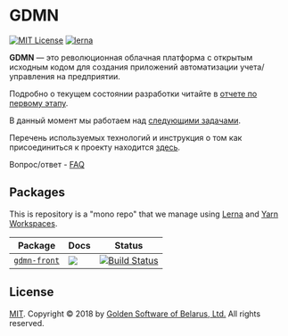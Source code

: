 # GDMN

[![MIT License][license-badge]][license-url]
[![lerna][lerna-badge]][lerna-badge-url]

__GDMN__ — это революционная облачная платформа с открытым исходным кодом для создания приложений автоматизации учета/управления на предприятии.

Подробно о текущем состоянии разработки читайте в [отчете по первому этапу](docs/REPORT/report.20180626.ru.md).

В данный момент мы работаем над [следующими задачами](docs/roadmap.ru.md).

Перечень используемых технологий и инструкция о том как присоединиться к проекту находится [здесь](CONTRIBUTE.ru.md).

Вопрос/ответ - [FAQ](docs/FAQ.ru.md)

## Packages

This is repository is a "mono repo" that we manage using [Lerna][lerna-url] and [Yarn Workspaces][yarn-workspaces].<br>

| Package | Docs | Status |
| --------| ---- | ----------- |
| [`gdmn-front`][gdmn-front-url] | [![][gdmn-front-readme-badge]][gdmn-front-readme-url] | [![Build Status][travis-badge]][travis-url] |


## License

[MIT][license-url]. Copyright © 2018 by [Golden Software of Belarus, Ltd.][gs-url]
All rights reserved.


[lerna-badge]: https://img.shields.io/badge/maintained%20with-lerna-cc00ff.svg
[lerna-badge-url]: https://lernajs.io/
[gs-url]: http://gsbelarus.com
[license-badge]: https://img.shields.io/badge/license-MIT-yellowgreen.svg
[license-url]: LICENSE
[lerna-url]: https://github.com/lerna/lerna
[yarn-workspaces]: https://yarnpkg.com/lang/en/docs/workspaces/

[travis-badge]: https://travis-ci.org/gsbelarus/gdmn.svg
[travis-url]: https://travis-ci.org/gsbelarus/gdmn
[gdmn-front-url]: /src/gdmn-front
[gdmn-front-readme-badge]: https://img.shields.io/badge/docs-readme-orange.svg
[gdmn-front-readme-url]: /src/gdmn-front/#readme
